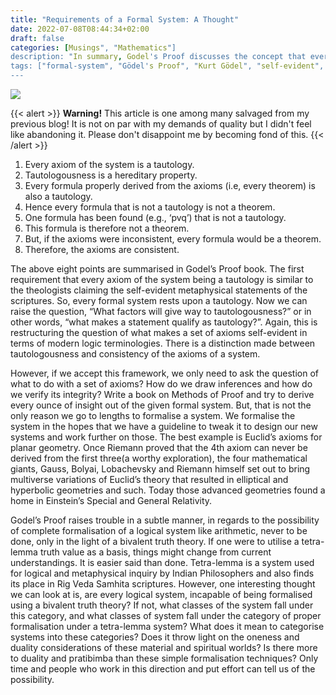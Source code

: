 ```yaml
---
title: "Requirements of a Formal System: A Thought"
date: 2022-07-08T08:44:34+02:00
draft: false
categories: [Musings", "Mathematics"]
description: "In summary, Godel's Proof discusses the concept that every axiom of a formal system should be a tautology, and that tautologousness is a hereditary property. It further states that every theorem properly derived from the axioms should also be a tautology, and therefore any formula that is not a tautology cannot be a theorem. This raises questions about the nature of tautologousness and the consistency of axioms in a formal system. The book also explores how formal systems are designed, verified, and potentially modified to create new systems, using examples such as Euclid's axioms and the development of elliptical and hyperbolic geometries. Godel's Proof challenges the possibility of complete formalization of a logical system using bivalent truth theory and raises the question of whether other systems, such as tetra-lemma, can be used for formalization. This leads to considerations about duality, oneness, and the nature of material and spiritual worlds. The book suggests that further exploration and effort may reveal new insights into these concepts."
tags: ["formal-system", "Gödel's Proof", "Kurt Gödel", "self-evident", "tautology"]
---
```


![](img/What-does-it-take-to-be-an-Axiom.png)

{{< alert >}}
**Warning!** This article is one among many salvaged from my previous blog! It is not on par with my demands of quality but I didn't feel like abandoning it. Please don't disappoint me by becoming fond of this.
{{< /alert >}}

1. Every axiom of the system is a tautology.
1. Tautologousness is a hereditary property.
1. Every formula properly derived from the axioms (i.e, every theorem) is also a tautology.
1. Hence every formula that is not a tautology is not a theorem.
1. One formula has been found (e.g., ‘pvq’) that is not a tautology.
1. This formula is therefore not a theorem.
1. But, if the axioms were inconsistent, every formula would be a theorem.
1. Therefore, the axioms are consistent.

The above eight points are summarised in Godel’s Proof book. The first requirement that every axiom of the system being a tautology is similar to the theologists claiming the self-evident metaphysical statements of the scriptures. So, every formal system rests upon a tautology. Now we can raise the question, “What factors will give way to tautologousness?” or in other words, “what makes a statement qualify as tautology?”. Again, this is restructuring the question of what makes a set of axioms self-evident in terms of modern logic terminologies. There is a distinction made between tautologousness and consistency of the axioms of a system.

However, if we accept this framework, we only need to ask the question of what to do with a set of axioms? How do we draw inferences and how do we verify its integrity? Write a book on Methods of Proof and try to derive every ounce of insight out of the given formal system. But, that is not the only reason we go to lengths to formalise a system. We formalise the system in the hopes that we have a guideline to tweak it to design our new systems and work further on those. The best example is Euclid’s axioms for planar geometry. Once Riemann proved that the 4th axiom can never be derived from the first three(a worthy exploration), the four mathematical giants, Gauss, Bolyai, Lobachevsky and Riemann himself set out to bring multiverse variations of Euclid’s theory that resulted in elliptical and hyperbolic geometries and such. Today those advanced geometries found a home in Einstein’s Special and General Relativity.

Godel’s Proof raises trouble in a subtle manner, in regards to the possibility of complete formalisation of a logical system like arithmetic, never to be done, only in the light of a bivalent truth theory. If one were to utilise a tetra-lemma truth value as a basis, things might change from current understandings. It is easier said than done. Tetra-lemma is a system used for logical and metaphysical inquiry by Indian Philosophers and also finds its place in Rig Veda Samhita scriptures. However, one interesting thought we can look at is, are every logical system, incapable of being formalised using a bivalent truth theory? If not, what classes of the system fall under this category, and what classes of system fall under the category of proper formalisation under a tetra-lemma system? What does it mean to categorise systems into these categories? Does it throw light on the oneness and duality considerations of these material and spiritual worlds? Is there more to duality and pratibimba than these simple formalisation techniques? Only time and people who work in this direction and put effort can tell us of the possibility.


